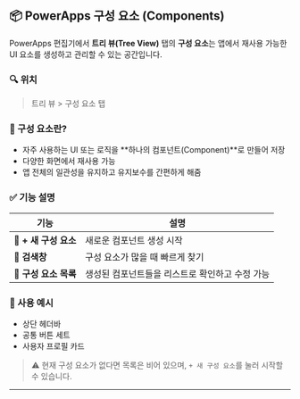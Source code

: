 ## 📦 PowerApps 구성 요소 (Components)

PowerApps 편집기에서 **트리 뷰(Tree View)** 탭의 **구성 요소**는 앱에서 재사용 가능한 UI 요소를 생성하고 관리할 수 있는 공간입니다.

### 🔍 위치
> 트리 뷰 > 구성 요소 탭

### 🧩 구성 요소란?

- 자주 사용하는 UI 또는 로직을 **하나의 컴포넌트(Component)**로 만들어 저장
- 다양한 화면에서 재사용 가능
- 앱 전체의 일관성을 유지하고 유지보수를 간편하게 해줌

### ✅ 기능 설명

| 기능              | 설명 |
|-------------------|------|
| 🔹 **+ 새 구성 요소** | 새로운 컴포넌트 생성 시작 |
| 🔹 **검색창**         | 구성 요소가 많을 때 빠르게 찾기 |
| 🔹 **구성 요소 목록** | 생성된 컴포넌트들을 리스트로 확인하고 수정 가능 |

### 📌 사용 예시

- 상단 헤더바
- 공통 버튼 세트
- 사용자 프로필 카드

> ⚠️ 현재 구성 요소가 없다면 목록은 비어 있으며, `+ 새 구성 요소`를 눌러 시작할 수 있습니다.

---
